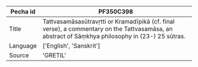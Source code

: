 |Pecha id | PF350C398
| --- | --- 
|Title | Tattvasamāsasūtravṛtti or Kramadīpikā (cf. final verse), a commentary on the Tattvasamāsa, an abstract of Sāṃkhya philosophy in (23-) 25 sūtras. 
|Language | ['English', 'Sanskrit']
|Source | 'GRETIL'